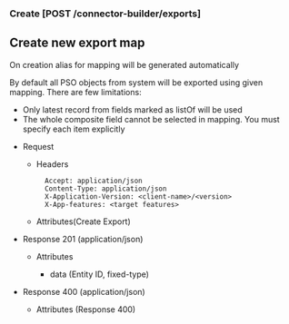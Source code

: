 ### Create [POST /connector-builder/exports]

## Create new export map
On creation alias for mapping will be generated automatically

By default all PSO objects from system will be exported using given mapping. There are few limitations:
 - Only latest record from fields marked as listOf will be used
 - The whole composite field cannot be selected in mapping. You must specify each item explicitly
 
+ Request
    + Headers

            Accept: application/json
            Content-Type: application/json
            X-Application-Version: <client-name>/<version>
            X-App-features: <target features>
          
    + Attributes(Create Export)

+ Response 201 (application/json)

    + Attributes
        
        + data (Entity ID, fixed-type)
    
+ Response 400 (application/json)
              
    + Attributes (Response 400)

<!-- include(../error_responses.md) -->
